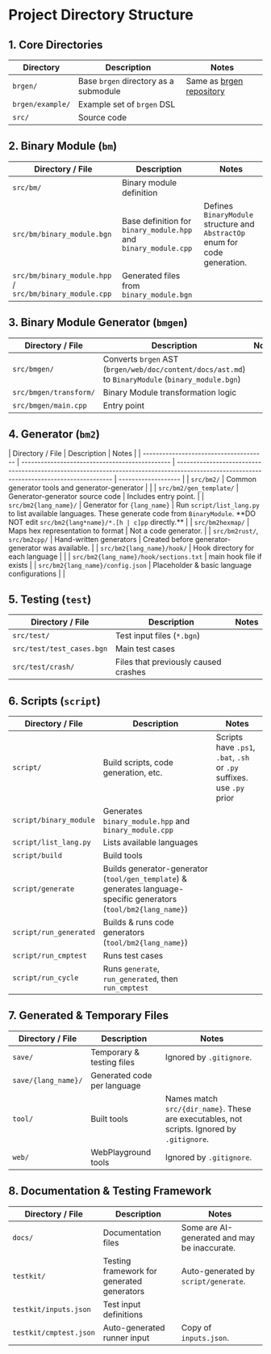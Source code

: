 # Project Directory Structure

## 1. Core Directories

| Directory        | Description                           | Notes                                                          |
| ---------------- | ------------------------------------- | -------------------------------------------------------------- |
| `brgen/`         | Base `brgen` directory as a submodule | Same as [brgen repository](https://github.com/on-keyday/brgen) |
| `brgen/example/` | Example set of `brgen` DSL            |                                                                |
| `src/`           | Source code                           |                                                                |

## 2. Binary Module (`bm`)

| Directory / File                                        | Description                                                     | Notes                                                                       |
| ------------------------------------------------------- | --------------------------------------------------------------- | --------------------------------------------------------------------------- |
| `src/bm/`                                               | Binary module definition                                        |                                                                             |
| `src/bm/binary_module.bgn`                              | Base definition for `binary_module.hpp` and `binary_module.cpp` | Defines `BinaryModule` structure and `AbstractOp` enum for code generation. |
| `src/bm/binary_module.hpp` / `src/bm/binary_module.cpp` | Generated files from `binary_module.bgn`                        |                                                                             |

## 3. Binary Module Generator (`bmgen`)

| Directory / File       | Description                                                                                        | Notes |
| ---------------------- | -------------------------------------------------------------------------------------------------- | ----- |
| `src/bmgen/`           | Converts `brgen` AST (`brgen/web/doc/content/docs/ast.md`) to `BinaryModule` (`binary_module.bgn`) |       |
| `src/bmgen/transform/` | Binary Module transformation logic                                                                 |       |
| `src/bmgen/main.cpp`   | Entry point                                                                                        |       |

## 4. Generator (`bm2`)

| Directory / File                       | Description                                    | Notes                                                                                                                                    |
| -------------------------------------- | ---------------------------------------------- | ---------------------------------------------------------------------------------------------------------------------------------------- | ------------------- |
| `src/bm2/`                             | Common generator tools and generator-generator |                                                                                                                                          |
| `src/bm2/gen_template/`                | Generator-generator source code                | Includes entry point.                                                                                                                    |
| `src/bm2{lang_name}/`                  | Generator for `{lang_name}`                    | Run `script/list_lang.py` to list available languages. These generate code from `BinaryModule`. \*\*DO NOT edit `src/bm2{lang*name}/*.[h | c]pp` directly.\*\* |
| `src/bm2hexmap/`                       | Maps hex representation to format              | Not a code generator.                                                                                                                    |
| `src/bm2rust/`, `src/bm2cpp/`          | Hand-written generators                        | Created before generator-generator was available.                                                                                        |
| `src/bm2{lang_name}/hook/`             | Hook directory for each language               |                                                                                                                                          |
| `src/bm2{lang_name}/hook/sections.txt` | main hook file if exists                       |
| `src/bm2{lang_name}/config.json`       | Placeholder & basic language configurations    |                                                                                                                                          |

## 5. Testing (`test`)

| Directory / File          | Description                          | Notes |
| ------------------------- | ------------------------------------ | ----- |
| `src/test/`               | Test input files (`*.bgn`)           |       |
| `src/test/test_cases.bgn` | Main test cases                      |       |
| `src/test/crash/`         | Files that previously caused crashes |       |

## 6. Scripts (`script`)

| Directory / File       | Description                                                                                                       | Notes                                                                 |
| ---------------------- | ----------------------------------------------------------------------------------------------------------------- | --------------------------------------------------------------------- |
| `script/`              | Build scripts, code generation, etc.                                                                              | Scripts have `.ps1`, `.bat`, `.sh` or `.py` suffixes. use `.py` prior |
| `script/binary_module` | Generates `binary_module.hpp` and `binary_module.cpp`                                                             |                                                                       |
| `script/list_lang.py`  | Lists available languages                                                                                         |                                                                       |
| `script/build`         | Build tools                                                                                                       |                                                                       |
| `script/generate`      | Builds generator-generator (`tool/gen_template`) & generates language-specific generators (`tool/bm2{lang_name}`) |                                                                       |
| `script/run_generated` | Builds & runs code generators (`tool/bm2{lang_name}`)                                                             |                                                                       |
| `script/run_cmptest`   | Runs test cases                                                                                                   |                                                                       |
| `script/run_cycle`     | Runs `generate`, `run_generated`, then `run_cmptest`                                                              |                                                                       |

## 7. Generated & Temporary Files

| Directory / File    | Description                 | Notes                                                                                      |
| ------------------- | --------------------------- | ------------------------------------------------------------------------------------------ |
| `save/`             | Temporary & testing files   | Ignored by `.gitignore`.                                                                   |
| `save/{lang_name}/` | Generated code per language |                                                                                            |
| `tool/`             | Built tools                 | Names match `src/{dir_name}`. These are executables, not scripts. Ignored by `.gitignore`. |
| `web/`              | WebPlayground tools         | Ignored by `.gitignore`.                                                                   |

## 8. Documentation & Testing Framework

| Directory / File       | Description                                | Notes                                        |
| ---------------------- | ------------------------------------------ | -------------------------------------------- |
| `docs/`                | Documentation files                        | Some are AI-generated and may be inaccurate. |
| `testkit/`             | Testing framework for generated generators | Auto-generated by `script/generate`.         |
| `testkit/inputs.json`  | Test input definitions                     |                                              |
| `testkit/cmptest.json` | Auto-generated runner input                | Copy of `inputs.json`.                       |
